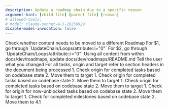 ```yaml
---
description: Update a roadmap chain due to a specific reason
argument-hint: [child file] [parent file] [reason]
# allowed-tools:
# model: claude-sonnet-4-5-20250929
disable-model-invocation: false
---
```


<UpdateRoadmapChain>
  <Steps>
    <Step i="0" name="shuffle content">
      Check whether content needs to be moved to a different Roadmap
    </Step>
    <Step i="1" name="loop through roadmap 1">
      For $1, go through `UpdateChain/Loops/attribute::i="0"`
    </Step>
    <Step i="1" name="loop through roadmap 2">
      For $2, go through `UpdateChain/Loops/attribute::i="0"`
    </Step>
    <Step i="2" name="update README">
      Using all content from within docs/dev/roadmaps, update docs/dev/roadmaps/README.md
    </Step>
    <Step i="3" name="report to user">
      Tell the user what you changed
    </Step>
  </Steps>
  <Loops>
    <Loop i="0" name="Roadmap">
      <Guide>For all tasks, origin and target refer to section headers in the document being processed</Guide>
      <Tasklist>
        <Task i="0" origin="1.1.1" target="4.2.1" name="tasks open due">
          1. Check origin for completed tasks based on codebase state
          2. Move them to target
        </Task>
        <Task i="1" origin="1.1.2" target="4.2.2" name="tasks open other">
          1. Check origin for completed tasks based on codebase state
          2. Move them to target
        </Task>
        <Task i="2" origin="1.2" target="4.2.2" name="tasks blocked complete">
          1. Check origin for completed tasks based on codebase state
          2. Move them to target
        </Task>
        <Task i="3" origin="1.2" target="1.1.2" name="tasks blocked open">
          1. Check for origin for now-unblocked tasks based on codebase state
          2. Move them to target
        </Task>
        <Task i="3" origin="2" target="4.1" name="current">
          1. Check for completed milestones based on codebase state
          2. Move them to 4.1
        </Task>
      </Tasklist>
    </Loop>
  </Loops>
<UpdateRoadmapChain>
